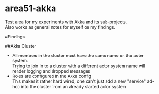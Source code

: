 # area51-akka
Test area for my experiments with Akka and its sub-projects.   
Also works as general notes for myself on my findings.

#Findings

##Akka Cluster

* All members in the cluster must have the same name on the actor system.  
Trying to join in to a cluster with a different actor system name will render logging and dropped messages
* Roles are configured in the Akka config  
This makes it rather hard wired, one can't just add a new "service" ad-hoc into the cluster from an already started actor system
 
